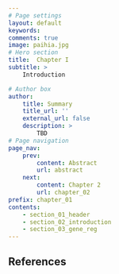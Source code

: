 ```yaml
---
# Page settings
layout: default
keywords:
comments: true
image: paihia.jpg
# Hero section
title:  Chapter I
subtitle: >  
    Introduction

# Author box
author:
    title: Summary
    title_url: ''
    external_url: false
    description: >
        TBD
# Page navigation
page_nav:
    prev:
        content: Abstract
        url: abstract
    next:
        content: Chapter 2
        url: chapter_02
prefix: chapter_01
contents:
    - section_01_header
    - section_02_introduction
    - section_03_gene_reg
---
```


## References
